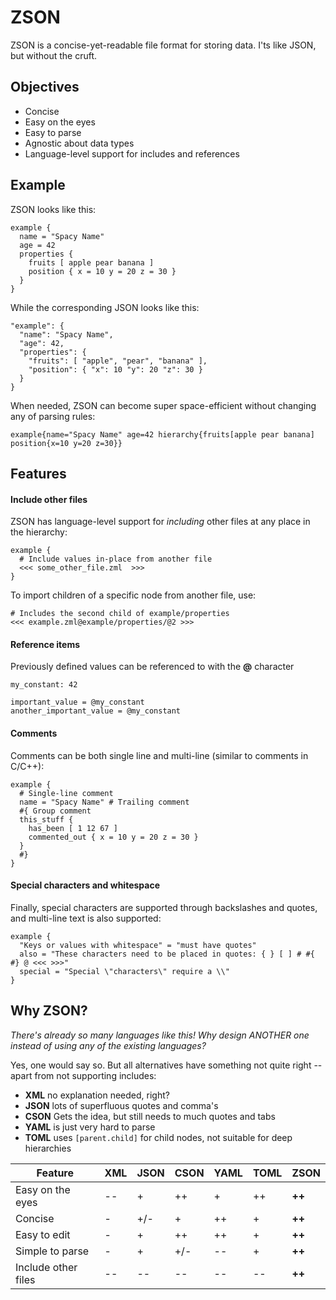 # ZSON
ZSON is a concise-yet-readable file format for storing data. I'ts like JSON, but without the cruft.

## Objectives
* Concise
* Easy on the eyes
* Easy to parse
* Agnostic about data types
* Language-level support for includes and references

## Example
ZSON looks like this:
```
example {
  name = "Spacy Name"
  age = 42
  properties {
    fruits [ apple pear banana ]
    position { x = 10 y = 20 z = 30 }
  }
}
```

While the corresponding JSON looks like this:
```
"example": {
  "name": "Spacy Name",
  "age": 42,
  "properties": {
    "fruits": [ "apple", "pear", "banana" ],
    "position": { "x": 10 "y": 20 "z": 30 }
  }
}
```

When needed, ZSON can become super space-efficient without changing any of parsing rules:
```
example{name="Spacy Name" age=42 hierarchy{fruits[apple pear banana] position{x=10 y=20 z=30}}
```

## Features
#### Include other files
ZSON has language-level support for *including* other files at any place in the hierarchy:
```
example {
  # Include values in-place from another file
  <<< some_other_file.zml  >>>
}
```

To import children of a specific node from another file, use:
```
# Includes the second child of example/properties
<<< example.zml@example/properties/@2 >>>
```

#### Reference items
Previously defined values can be referenced to with the **@** character
```
my_constant: 42

important_value = @my_constant
another_important_value = @my_constant
```

#### Comments
Comments can be both single line and multi-line (similar to comments in C/C++):
```
example {
  # Single-line comment
  name = "Spacy Name" # Trailing comment
  #{ Group comment
  this_stuff {
    has_been [ 1 12 67 ]
    commented_out { x = 10 y = 20 z = 30 }
  }
  #}
}
```

#### Special characters and whitespace
Finally, special characters are supported through backslashes and quotes, and multi-line text is also supported:
```
example {
  "Keys or values with whitespace" = "must have quotes"
  also = "These characters need to be placed in quotes: { } [ ] # #{ #} @ <<< >>>"
  special = "Special \"characters\" require a \\"
}
```

## Why ZSON?
*There's already so many languages like this! Why design ANOTHER one instead of using any of the existing languages?*

Yes, one would say so. But all alternatives have something not quite right -- apart from not supporting includes:
* **XML** no explanation needed, right?
* **JSON** lots of superfluous quotes and comma's
* **CSON** Gets the idea, but still needs to much quotes and tabs
* **YAML** is just very hard to parse
* **TOML** uses `[parent.child]` for child nodes, not suitable for deep hierarchies

| Feature             | XML | JSON | CSON | YAML | TOML | **ZSON**|
| --------            | --- | ---- | ---- | ---- | ---- | ---- |
| Easy on the eyes    | --  | +    | ++   | +    | ++   | **++** |
| Concise             | -   | +/-  | +    | ++   | +    | **++** |
| Easy to edit        | -   | +    | ++   | ++   | +    | **++** |
| Simple to parse     | -   | +    | +/-  | --   | +    | **++** |
| Include other files | --  | --   | --   | --   | --   | **++** |
